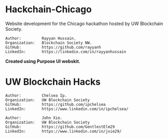 # Hackchain-Chicago

Website development for the Chicago hackathon hosted by UW Blockchain Society.

    Author:         Rayyan Hussain.
    Organization:   Blockchain Society NW.
    GitHub:         https://github.com/rayyanh
    LinkedIn:       https://linkedin.com/in/rayyanhussain

**Created using Purpose UI webskit.**

# UW Blockchain Hacks
    Author:         Chelsea Ip.
    Organization:   UW Blockchain Society
    GitHub:         https://github.com/ipchelsea
    LinkedIn:       https://www.linkedin.com/in/ipchelsea/
    
    Author:         John Xie.
    Organization:   UW Blockchain Society
    GitHub:         https://github.com/GentlestElm29
    LinkedIn:       https://www.linkedin.com/in/jxie29/
